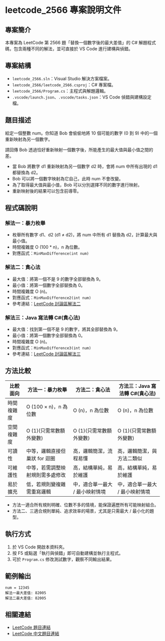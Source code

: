 # leetcode_2566 專案說明文件

## 專案簡介

本專案為 LeetCode 第 2566 題「替換一個數字後的最大差值」的 C# 解題程式碼，包含兩種不同的解法，並可直接於 VS Code 進行建構與偵錯。

## 專案結構

- `leetcode_2566.sln`：Visual Studio 解決方案檔案。
- `leetcode_2566/leetcode_2566.csproj`：C# 專案檔。
- `leetcode_2566/Program.cs`：主程式與解題邏輯。
- `.vscode/launch.json`、`.vscode/tasks.json`：VS Code 偵錯與建構設定檔。

## 題目描述

給定一個整數 num。你知道 Bob 會偷偷地將 10 個可能的數字 (0 到 9) 中的一個重新映射為另一個數字。

請回傳 Bob 透過恰好重新映射一個數字後，所能產生的最大值與最小值之間的差。

- 當 Bob 將數字 d1 重新映射為另一個數字 d2 時，會將 num 中所有出現的 d1 都替換為 d2。
- Bob 可以將一個數字映射為它自己，此時 num 不會改變。
- 為了取得最大值與最小值，Bob 可以分別選擇不同的數字進行映射。
- 重新映射後的結果可以包含前導零。

## 程式碼說明

### 解法一：暴力枚舉

- 枚舉所有數字 d1、d2 (d1 ≠ d2)，將 num 中所有 d1 替換為 d2，計算最大與最小值。
- 時間複雜度 O (100 \* n)，n 為位數。
- 對應函式：`MinMaxDifference(int num)`

### 解法二：貪心法

- 最大值：將第一個不是 9 的數字全部替換為 9。
- 最小值：將第一個數字全部替換為 0。
- 時間複雜度 O (n)。
- 對應函式：`MinMaxDifference2(int num)`
- 參考連結：[LeetCode 討論區解法二](https://leetcode.cn/problems/maximum-difference-by-remapping-a-digit/solutions/3690212/ti-huan-yi-ge-shu-zi-hou-de-zui-da-chai-3oyg4/?envType=daily-question\&envId=2025-06-14)

### 解法三：Java 寫法轉 C#(貪心法)

- 最大值：找到第一個不是 9 的數字，將其全部替換為 9。
- 最小值：將第一個數字全部替換為 0。
- 時間複雜度 O (n)。
- 對應函式：`MinMaxDifference3(int num)`
- 參考連結：[LeetCode 討論區解法三](https://leetcode.cn/problems/maximum-difference-by-remapping-a-digit/solutions/2119447/mei-ju-by-endlesscheng-slfa/?envType=daily-question\&envId=2025-06-14)

## 方法比較

| 比較面向  | 方法一：暴力枚舉          | 方法二：貪心法           | 方法三：Java 寫法轉 C#(貪心法) |
| ----- | ----------------- | ----------------- | -------------------- |
| 時間複雜度 | O (100 × n)，n 為位數 | O (n)，n 為位數       | O (n)，n 為位數          |
| 空間複雜度 | O (1)(只需常數額外變數)   | O (1)(只需常數額外變數)   | O (1)(只需常數額外變數)      |
| 可讀性   | 中等，邏輯直接但巢狀 for 迴圈 | 高，邏輯簡潔，流程易懂       | 高，邏輯簡潔，與方法二類似        |
| 可維護性  | 中等，若需調整映射規則需多處修改  | 高，結構單純，易於維護       | 高，結構單純，易於維護          |
| 易於擴充  | 低，若規則變複雜需重寫邏輯     | 中，適合單一最大 / 最小映射情境 | 中，適合單一最大 / 最小映射情境    |

- 方法一適合所有規則明確、位數不多的情境，能保證遍歷所有可能映射組合。
- 方法二、三適合規則單純、追求效率的場景，尤其是只需最大 / 最小化的題型。

## 執行方式

1. 於 VS Code 開啟本資料夾。
2. 按 F5 或點選「執行與偵錯」即可自動建構並執行主程式。
3. 可於 `Program.cs` 修改測試數字，觀察不同輸出結果。

## 範例輸出

```
num = 12345
解法一最大差值: 82005
解法二最大差值: 82005
```

## 相關連結

- [LeetCode 題目連結](https://leetcode.com/problems/maximum-difference-by-remapping-a-digit/)
- [LeetCode 中文題目連結](https://leetcode.cn/problems/maximum-difference-by-remapping-a-digit/)
